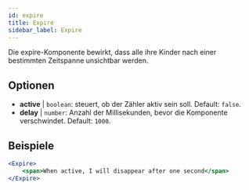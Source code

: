 ```yaml
---
id: expire 
title: Expire
sidebar_label: Expire
---
```


Die expire-Komponente bewirkt, dass alle ihre Kinder nach einer bestimmten Zeitspanne unsichtbar werden.

## Optionen

* __active__ | `boolean`: steuert, ob der Zähler aktiv sein soll. Default: `false`.
* __delay__ | `number`: Anzahl der Millisekunden, bevor die Komponente verschwindet. Default: `1000`.


## Beispiele

```jsx live
<Expire>
    <span>When active, I will disappear after one second</span>
</Expire>
```



